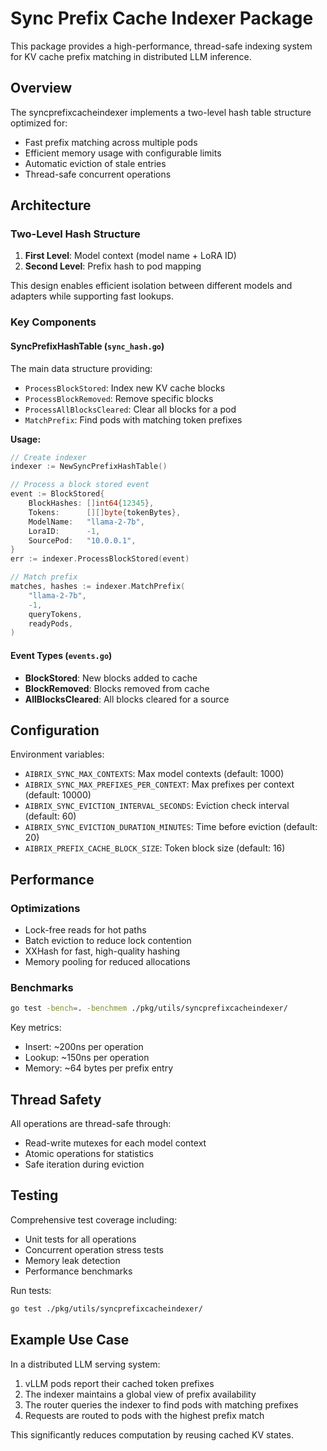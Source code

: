 # Sync Prefix Cache Indexer Package

This package provides a high-performance, thread-safe indexing system for KV cache prefix matching in distributed LLM inference.

## Overview

The syncprefixcacheindexer implements a two-level hash table structure optimized for:
- Fast prefix matching across multiple pods
- Efficient memory usage with configurable limits
- Automatic eviction of stale entries
- Thread-safe concurrent operations

## Architecture

### Two-Level Hash Structure

1. **First Level**: Model context (model name + LoRA ID)
2. **Second Level**: Prefix hash to pod mapping

This design enables efficient isolation between different models and adapters while supporting fast lookups.

### Key Components

#### SyncPrefixHashTable (`sync_hash.go`)

The main data structure providing:
- `ProcessBlockStored`: Index new KV cache blocks
- `ProcessBlockRemoved`: Remove specific blocks
- `ProcessAllBlocksCleared`: Clear all blocks for a pod
- `MatchPrefix`: Find pods with matching token prefixes

**Usage:**
```go
// Create indexer
indexer := NewSyncPrefixHashTable()

// Process a block stored event
event := BlockStored{
    BlockHashes: []int64{12345},
    Tokens:      [][]byte{tokenBytes},
    ModelName:   "llama-2-7b",
    LoraID:      -1,
    SourcePod:   "10.0.0.1",
}
err := indexer.ProcessBlockStored(event)

// Match prefix
matches, hashes := indexer.MatchPrefix(
    "llama-2-7b",
    -1,
    queryTokens,
    readyPods,
)
```

#### Event Types (`events.go`)

- **BlockStored**: New blocks added to cache
- **BlockRemoved**: Blocks removed from cache  
- **AllBlocksCleared**: All blocks cleared for a source

## Configuration

Environment variables:
- `AIBRIX_SYNC_MAX_CONTEXTS`: Max model contexts (default: 1000)
- `AIBRIX_SYNC_MAX_PREFIXES_PER_CONTEXT`: Max prefixes per context (default: 10000)
- `AIBRIX_SYNC_EVICTION_INTERVAL_SECONDS`: Eviction check interval (default: 60)
- `AIBRIX_SYNC_EVICTION_DURATION_MINUTES`: Time before eviction (default: 20)
- `AIBRIX_PREFIX_CACHE_BLOCK_SIZE`: Token block size (default: 16)

## Performance

### Optimizations
- Lock-free reads for hot paths
- Batch eviction to reduce lock contention
- XXHash for fast, high-quality hashing
- Memory pooling for reduced allocations

### Benchmarks
```bash
go test -bench=. -benchmem ./pkg/utils/syncprefixcacheindexer/
```

Key metrics:
- Insert: ~200ns per operation
- Lookup: ~150ns per operation  
- Memory: ~64 bytes per prefix entry

## Thread Safety

All operations are thread-safe through:
- Read-write mutexes for each model context
- Atomic operations for statistics
- Safe iteration during eviction

## Testing

Comprehensive test coverage including:
- Unit tests for all operations
- Concurrent operation stress tests
- Memory leak detection
- Performance benchmarks

Run tests:
```bash
go test ./pkg/utils/syncprefixcacheindexer/
```

## Example Use Case

In a distributed LLM serving system:
1. vLLM pods report their cached token prefixes
2. The indexer maintains a global view of prefix availability
3. The router queries the indexer to find pods with matching prefixes
4. Requests are routed to pods with the highest prefix match

This significantly reduces computation by reusing cached KV states.